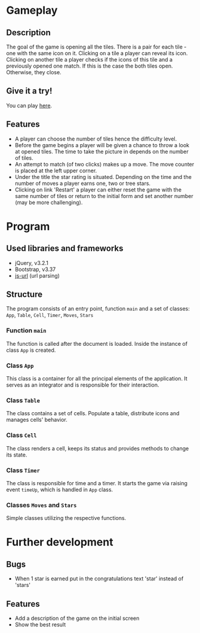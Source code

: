 # Gameplay
## Description
The goal of the game is opening all the tiles. There is a pair for each tile - one with the same icon on it. Clicking on a tile a player can reveal its icon. Clicking on another tile a player checks if the icons of this tile and a previously opened one match. If this is the case the both tiles open. Otherwise, they close.
## Give it a try!
You can play [here](https://sapville.github.io/udacity-memory-game/).
## Features
- A player can choose the number of tiles hence the difficulty level.
- Before the game begins a player will be given a chance to throw a look at opened tiles. The time to take the picture in depends on the number of tiles.
- An attempt to match (of two clicks) makes up a move. The move counter is placed at the left upper corner.
- Under the title the star rating is situated. Depending on the time and the number of moves a player earns one, two or tree stars.
- Clicking on link 'Restart' a player can either reset the game with the same number of tiles or return to the initial form and set another number (may be more challenging).

# Program
## Used libraries and frameworks
- jQuery, v3.2.1
- Bootstrap, v3.37
- [js-url](https://github.com/websanova/js-url) (url parsing)

## Structure
The program consists of an entry point, function `main` and a set of classes: `App`, `Table`, `Cell`, `Timer`, `Moves`, `Stars`
### Function `main`
The function is called after the document is loaded. Inside the instance of class `App` is created.
### Class `App`
This class is a container for all the principal elements of the application. It serves as an integrator and is responsible for their interaction.
### Class `Table`
The class contains a set of cells. Populate a table, distribute icons and manages cells' behavior.
### Class `Cell`
The class renders a cell, keeps its status and provides methods to change its state.
### Class `Timer`
The class is responsible for time and a timer. It starts the game via raising event `timeUp`, which is handled in `App` class.
### Classes `Moves` and `Stars`
Simple classes utilizing the respective functions.

# Further development
## Bugs
- When 1 star is earned put in the congratulations text 'star' instead of 'stars'

## Features
- Add a description of the game on the initial screen
- Show the best result
